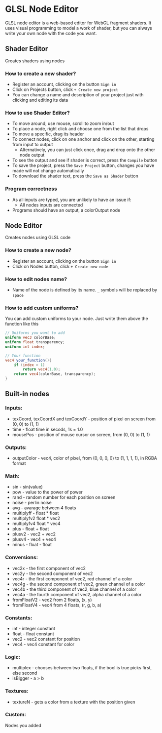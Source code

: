 # GLSL Node Editor

 GLSL node editor is a web-based editor for WebGL fragment shaders.
 It uses visual programming to model a work of shader, but you can always write your own node with the code you want.

## Shader Editor
Creates shaders using nodes

### How to create a new shader?
- Register an account, clicking on the button `Sign in`<br />
- Click on Projects button, click  `+ Create new project`<br />
- You can change a name and description of your project just with clicking and editing its data<br />

### How to use Shader Editor?
- To move around, use mouse, scroll to zoom in/out
- To place a node, right click and choose one from the list that drops
- To move a specific, drag its header
- To connect nodes, click on one anchor and click on the other, starting from input to output
  -  Alternatively, you can just click once, drag and drop onto the other node output
- To see the output and see if shader is correct, press the `Compile` button
- To save the project, press the `Save Project` button, changes you have made will not change automatically
- To download the shader text, press the `Save as Shader` button

### Program correctness
- As all inputs are typed, you are unlikely to have an issue if:
  - All nodes inputs are connected
- Programs should have an output, a colorOutput node
  
## Node Editor
Creates nodes using GLSL code

### How to create a new node?
- Register an account, clicking on the button `Sign in`<br />
- Click on Nodes button, click  `+ Create new node`<br />

### How to edit nodes name?
- Name of the node is defined by its name. `_` symbols will be replaced by `space`

### How to add custom uniforms?
You can add custom uniforms to your node. Just write them above the function like this
```glsl
// Uniforms you want to add
uniform vec3 colorBase;
uniform float transparency;
uniform int index;

// Your function
vec4 your_function(){
    if (index > 1) 
        return vec4(1.0);
    return vec4(colorBase, transparency);
}
```

## Built-in nodes
### Inputs:
- texCoord, texCoordX and texCoordY - position of pixel on screen from (0, 0) to (1, 1)
- time - float time in secods, 1s = 1.0
- mousePos - position of mouse cursor on screen, from (0, 0) to (1, 1)

### Outputs:
- outputColor - vec4, color of pixel, from (0, 0, 0, 0) to (1, 1, 1, 1), in RGBA format

### Math:
- sin - sin(value)
- pow - value to the power of power
- rand - random number for each position on screen
- noise - perlin noise
- avg - avarage between 4 floats
- multiplyff - float * float
- multiplyfv2 float * vec2
- multiplyfv4 float * vec4
- plus - float + float
- plusv2 - vec2 + vec2
- plusv4 - vec4 + vec4
- minus - float - float

### Conversions:
- vec2x - the first component of vec2
- vec2y - the second component of vec2
- vec4r - the first component of vec2, red channel of a color
- vec4g - the second component of vec2, green channel of a color
- vec4b - the third component of vec2, blue channel of a color
- vec4a - the fourth component of vec2, alpha channel of a color
- fromFloatV2 - vec2 from 2 floats, (x, y)
- fromFloatV4 - vec4 from 4 floats, (r, g, b, a)

### Constants:
- int - integer constant
- float - float constant
- vec2 - vec2 constant for position
- vec4 - vec4 constant for color

### Logic:
- multiplex - chooses between two floats, if the bool is true picks first, else second
- isBigger - a > b 

### Textures:
- textureN - gets a color from a texture with the position given

### Custom:
Nodes you added